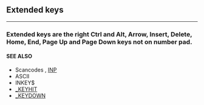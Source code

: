 ## Extended keys
---

### Extended keys are the right Ctrl and Alt, Arrow, Insert, Delete, Home, End, Page Up and Page Down keys not on number pad.

#### SEE ALSO
* Scancodes , [INP](./INP.md)
* ASCII
* INKEY$
* [_KEYHIT](./_KEYHIT.md)
* [_KEYDOWN](./_KEYDOWN.md)
